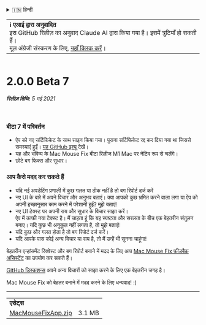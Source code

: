 <details>
<summary>🇮🇳 हिन्दी</summary>

[🇬🇧 English (GitHub)](https://github.com/noah-nuebling/mac-mouse-fix/releases/tag/2.0.0-Beta-7)\
[🇦🇩 Català](https://redirect.macmousefix.com/?target=mmf-release&tag=2.0.0-Beta-7&locale=ca)\
[🇩🇪 Deutsch](https://redirect.macmousefix.com/?target=mmf-release&tag=2.0.0-Beta-7&locale=de)\
[🇪🇸 Español](https://redirect.macmousefix.com/?target=mmf-release&tag=2.0.0-Beta-7&locale=es)\
[🇫🇷 Français](https://redirect.macmousefix.com/?target=mmf-release&tag=2.0.0-Beta-7&locale=fr)\
[🇮🇩 Indonesia](https://redirect.macmousefix.com/?target=mmf-release&tag=2.0.0-Beta-7&locale=id)\
[🇮🇹 Italiano](https://redirect.macmousefix.com/?target=mmf-release&tag=2.0.0-Beta-7&locale=it)\
[🇭🇺 Magyar](https://redirect.macmousefix.com/?target=mmf-release&tag=2.0.0-Beta-7&locale=hu)\
[🇳🇱 Nederlands](https://redirect.macmousefix.com/?target=mmf-release&tag=2.0.0-Beta-7&locale=nl)\
[🇵🇱 Polski](https://redirect.macmousefix.com/?target=mmf-release&tag=2.0.0-Beta-7&locale=pl)\
[🇧🇷 Português (Brasil)](https://redirect.macmousefix.com/?target=mmf-release&tag=2.0.0-Beta-7&locale=pt-BR)\
[🇵🇹 Português (Portugal)](https://redirect.macmousefix.com/?target=mmf-release&tag=2.0.0-Beta-7&locale=pt-PT)\
[🇷🇴 Română](https://redirect.macmousefix.com/?target=mmf-release&tag=2.0.0-Beta-7&locale=ro)\
[🇸🇪 Svenska](https://redirect.macmousefix.com/?target=mmf-release&tag=2.0.0-Beta-7&locale=sv)\
[🇻🇳 Tiếng Việt](https://redirect.macmousefix.com/?target=mmf-release&tag=2.0.0-Beta-7&locale=vi)\
[🇹🇷 Türkçe](https://redirect.macmousefix.com/?target=mmf-release&tag=2.0.0-Beta-7&locale=tr)\
[🇨🇿 Čeština](https://redirect.macmousefix.com/?target=mmf-release&tag=2.0.0-Beta-7&locale=cs)\
[🇬🇷 Ελληνικά](https://redirect.macmousefix.com/?target=mmf-release&tag=2.0.0-Beta-7&locale=el)\
[🇷🇺 Русский](https://redirect.macmousefix.com/?target=mmf-release&tag=2.0.0-Beta-7&locale=ru)\
[🇺🇦 Українська](https://redirect.macmousefix.com/?target=mmf-release&tag=2.0.0-Beta-7&locale=uk)\
[🇮🇱 עברית](https://redirect.macmousefix.com/?target=mmf-release&tag=2.0.0-Beta-7&locale=he)\
[🇸🇦 العربية](https://redirect.macmousefix.com/?target=mmf-release&tag=2.0.0-Beta-7&locale=ar)\
**🇮🇳 हिन्दी**\
[🇹🇭 ไทย](https://redirect.macmousefix.com/?target=mmf-release&tag=2.0.0-Beta-7&locale=th)\
[🇨🇳 中文 (简体)](https://redirect.macmousefix.com/?target=mmf-release&tag=2.0.0-Beta-7&locale=zh-Hans)\
[🇨🇳 中文 (繁體)](https://redirect.macmousefix.com/?target=mmf-release&tag=2.0.0-Beta-7&locale=zh-Hant)\
[🇭🇰 中文（香港)](https://redirect.macmousefix.com/?target=mmf-release&tag=2.0.0-Beta-7&locale=zh-HK)\
[🇯🇵 日本語](https://redirect.macmousefix.com/?target=mmf-release&tag=2.0.0-Beta-7&locale=ja)\
[🇰🇷 한국어](https://redirect.macmousefix.com/?target=mmf-release&tag=2.0.0-Beta-7&locale=ko)\
[Help translate Mac Mouse Fix to different languages!](https://github.com/noah-nuebling/mac-mouse-fix/discussions/731)
</details>
<table align=><td>
<b>ℹ️ एआई द्वारा अनुवादित</b><br>
इस GitHub रिलीज़ का अनुवाद Claude AI द्वारा किया गया है। इसमें त्रुटियाँ हो सकती हैं।<br>
मूल अंग्रेजी संस्करण के लिए, <a href="https://github.com/noah-nuebling/mac-mouse-fix/releases/tag/2.0.0-Beta-7">यहाँ क्लिक करें</a>।
</td></table>

<table></table>

# 2.0.0 Beta 7
***रिलीज़ तिथि:** 5 मई 2021*

<br>

### बीटा 7 में परिवर्तन

- ऐप को नए सर्टिफिकेट के साथ साइन किया गया। पुराना सर्टिफिकेट रद्द कर दिया गया था जिससे समस्याएं हुईं। [यह GitHub इश्यू](https://github.com/noah-nuebling/mac-mouse-fix/issues/95) देखें।
- यह और भविष्य के Mac Mouse Fix बीटा रिलीज M1 Mac पर नेटिव रूप से चलेंगे।
- छोटे बग फिक्स और सुधार।

### आप कैसे मदद कर सकते हैं

- यदि नई अपडेटिंग प्रणाली में कुछ गलत या ठीक नहीं है तो बग रिपोर्ट दर्ज करें
- नए UI के बारे में अपने विचार और अनुभव बताएं। क्या आपको कुछ भ्रमित करने वाला लगा या ऐप को अपनी इच्छानुसार काम करने में परेशानी हुई? मुझे बताएं!
- नए UI टेक्स्ट पर अपनी राय और सुधार के विचार साझा करें।\
   ऐप में काफी नया टेक्स्ट है। मैं चाहता हूं कि यह स्पष्टता और सरलता के बीच एक बेहतरीन संतुलन बनाए। यदि कुछ भी अनुकूल नहीं लगता है, तो मुझे बताएं!
- यदि कुछ और गलत होता है तो बग रिपोर्ट दर्ज करें।
- यदि आपके पास कोई अन्य विचार या राय है, तो मैं उन्हें भी सुनना चाहूंगा!

बेहतरीन एन्हांसमेंट रिक्वेस्ट और बग रिपोर्ट बनाने में मदद के लिए आप [Mac Mouse Fix फीडबैक असिस्टेंट](https://github.com/noah-nuebling/mac-mouse-fix/issues/new/choose) का उपयोग कर सकते हैं।

[GitHub डिस्कशन्स](https://github.com/noah-nuebling/mac-mouse-fix/discussions/82) अपने अन्य विचारों को साझा करने के लिए एक बेहतरीन जगह है।

Mac Mouse Fix को बेहतर बनाने में मदद करने के लिए धन्यवाद! :)

---

<table align="start">
<tr>
    <td colspan=2>
        <b>एसेट्स</b>
    </td>
</tr>
<tr>
    <td><a href="https://github.com/noah-nuebling/mac-mouse-fix/releases/download/2.0.0-Beta-7/MacMouseFixApp.zip">MacMouseFixApp.zip</a></td>
    <td>3.1 MB</td>
</tr>
</table>